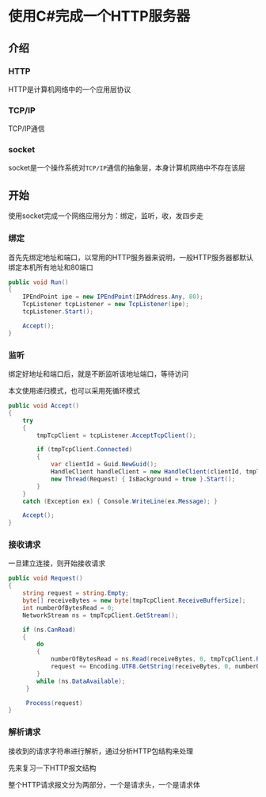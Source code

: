 # 使用C#完成一个HTTP服务器

## 介绍

### HTTP

HTTP是计算机网络中的一个应用层协议

### TCP/IP

TCP/IP通信

### socket

socket是一个操作系统对`TCP/IP`通信的抽象层，本身计算机网络中不存在该层

## 开始

使用socket完成一个网络应用分为：绑定，监听，收，发四步走

### 绑定

首先先绑定地址和端口，以常用的HTTP服务器来说明，一般HTTP服务器都默认绑定本机所有地址和80端口

```C#
public void Run()
{
    IPEndPoint ipe = new IPEndPoint(IPAddress.Any, 80);
    TcpListener tcpListener = new TcpListener(ipe);
    tcpListener.Start();

    Accept();
}
```

### 监听

绑定好地址和端口后，就是不断监听该地址端口，等待访问

本文使用递归模式，也可以采用死循环模式

```C#
public void Accept()
{
    try
    {
        tmpTcpClient = tcpListener.AcceptTcpClient();

        if (tmpTcpClient.Connected)
        {
            var clientId = Guid.NewGuid();
            HandleClient handleClient = new HandleClient(clientId, tmpTcpClient, this);
            new Thread(Request) { IsBackground = true }.Start();
        }
    }
    catch (Exception ex) { Console.WriteLine(ex.Message); }

    Accept();
}
```

### 接收请求

一旦建立连接，则开始接收请求

```C#
public void Request()
{
    string request = string.Empty;
    byte[] receiveBytes = new byte[tmpTcpClient.ReceiveBufferSize];
    int numberOfBytesRead = 0;
    NetworkStream ns = tmpTcpClient.GetStream();

    if (ns.CanRead)
    {
        do
        {
            numberOfBytesRead = ns.Read(receiveBytes, 0, tmpTcpClient.ReceiveBufferSize);
            request += Encoding.UTF8.GetString(receiveBytes, 0, numberOfBytesRead);
        }
        while (ns.DataAvailable);
     }

     Process(request)
}
```

### 解析请求

接收到的请求字符串进行解析，通过分析HTTP包结构来处理

先来复习一下HTTP报文结构

整个HTTP请求报文分为两部分，一个是请求头，一个是请求体

```C#

```
